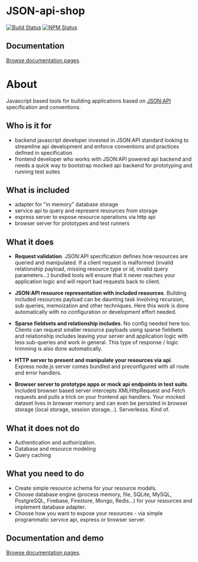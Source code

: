 # JSON-api-shop
[![Build Status](https://travis-ci.org/dbrekalo/json-api-shop.svg?branch=master)](https://travis-ci.org/dbrekalo/json-api-shop)
[![NPM Status](https://img.shields.io/npm/v/json-api-shop.svg)](https://www.npmjs.com/package/json-api-shop)

## Documentation
[Browse documentation pages](https://dbrekalo.github.io/json-api-shop/).

# About
Javascript based tools for building applications based on [JSON:API](https://jsonapi.org/) specification and conventions.

## Who is it for
- backend javascript developer invested in JSON:API standard looking to streamline api development and enforce conventions
and practices defined in specification
- frontend developer who works with JSON:API powered api backend and needs a quick way to bootstrap mocked api backend for
prototyping and running test suites

## What is included
- adapter for "in memory" database storage
- service api to query and represent resources from storage
- express server to expose resource operations via http api
- browser server for prototypes and test runners

## What it does
- **Request validation**.
JSON:API specification defines how resources are queried and manipulated.
If a client request is malformed (invalid relationship payload, missing resource type or id, invalid query parameters...)
bundled tools will ensure that it never reaches your application logic and will report bad requests back to client.

- **JSON:API resource representation with included resources**.
Building included resources payload can be daunting task involving recursion, sub queries, memoization and other techniques.
Here this work is done automatically with no configuration or development effort needed.

- **Sparse fieldsets and relationship includes**.
No config needed here too. Clients can request smaller resource payloads using sparse fieldsets and relationship includes
leaving your server and application logic with less sub-queries and work in general. This type of response / logic
trimming is also done automatically.

- **HTTP server to present and manipulate your resources via api**.
Express node.js server comes bundled and preconfigured with all route and error handlers.

- **Browser server to prototype apps or mock api endpoints in test suits**.
Included browser based server intercepts XMLHttpRequest and Fetch requests and pulls a trick on your frontend api handlers.
Your mocked dataset lives in browser memory and can even be persisted in browser storage (local storage, session storage...).
Serverlesss. Kind of.

## What it does not do
- Authentication and authorization.
- Database and resource modeling
- Query caching

## What you need to do
- Create simple resource schema for your resource models.
- Choose database engine (process memory, file, SQLite, MySQL, PostgreSQL, Firebase, Firestore, Mongo, Redis...) for your resources and implement database adapter.
- Choose how you want to expose your resources - via simple programmatic service api, express or browser server.

## Documentation and demo
[Browse documentation pages](https://dbrekalo.github.io/json-api-shop/).
